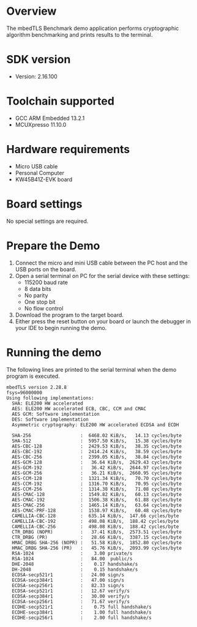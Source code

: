 Overview
========
The mbedTLS Benchmark demo application performs cryptographic algorithm benchmarking and prints results to the
terminal.


SDK version
===========
- Version: 2.16.100

Toolchain supported
===================
- GCC ARM Embedded  13.2.1
- MCUXpresso  11.10.0

Hardware requirements
=====================
- Micro USB cable
- Personal Computer
- KW45B41Z-EVK board

Board settings
==============
No special settings are required.

Prepare the Demo
================
1. Connect the micro and mini USB cable between the PC host and the USB ports on the board.
2. Open a serial terminal on PC for the serial device with these settings:
    - 115200 baud rate
    - 8 data bits
    - No parity
    - One stop bit
    - No flow control
3. Download the program to the target board.
4. Either press the reset button on your board or launch the debugger in your IDE to begin running
   the demo.

Running the demo
================
The following lines are printed to the serial terminal when the demo program is executed.
~~~~~~~~~~~~~~~~~~~~~~~~~~~~~~~~~~~~~~~~
mbedTLS version 2.28.8
fsys=96000000
Using following implementations:
  SHA: ELE200 HW accelerated
  AES: ELE200 HW accelerated ECB, CBC, CCM and CMAC
  AES GCM: Software implementation
  DES: Software implementation
  Asymmetric cryptography: ELE200 HW accelerated ECDSA and ECDH

  SHA-256                  :  6468.02 KiB/s,   14.13 cycles/byte
  SHA-512                  :  5957.50 KiB/s,   15.38 cycles/byte
  AES-CBC-128              :  2429.53 KiB/s,   38.35 cycles/byte
  AES-CBC-192              :  2414.24 KiB/s,   38.59 cycles/byte
  AES-CBC-256              :  2399.05 KiB/s,   38.84 cycles/byte
  AES-GCM-128              :   36.64 KiB/s,  2629.43 cycles/byte
  AES-GCM-192              :   36.42 KiB/s,  2644.97 cycles/byte
  AES-GCM-256              :   36.21 KiB/s,  2660.95 cycles/byte
  AES-CCM-128              :  1321.34 KiB/s,   70.70 cycles/byte
  AES-CCM-192              :  1316.70 KiB/s,   70.95 cycles/byte
  AES-CCM-256              :  1314.38 KiB/s,   71.08 cycles/byte
  AES-CMAC-128             :  1549.82 KiB/s,   60.13 cycles/byte
  AES-CMAC-192             :  1506.38 KiB/s,   61.88 cycles/byte
  AES-CMAC-256             :  1465.14 KiB/s,   63.64 cycles/byte
  AES-CMAC-PRF-128         :  1538.97 KiB/s,   60.48 cycles/byte
  CAMELLIA-CBC-128         :  635.14 KiB/s,  147.66 cycles/byte
  CAMELLIA-CBC-192         :  498.08 KiB/s,  188.42 cycles/byte
  CAMELLIA-CBC-256         :  498.08 KiB/s,  188.42 cycles/byte
  CTR_DRBG (NOPR)          :   37.41 KiB/s,  2573.51 cycles/byte
  CTR_DRBG (PR)            :   28.66 KiB/s,  3387.15 cycles/byte
  HMAC_DRBG SHA-256 (NOPR) :   51.58 KiB/s,  1852.80 cycles/byte
  HMAC_DRBG SHA-256 (PR)   :   45.76 KiB/s,  2093.99 cycles/byte
  RSA-1024                 :    3.00 private/s
  RSA-1024                 :   84.00  public/s
  DHE-2048                 :    0.17 handshake/s
  DH-2048                  :    0.15 handshake/s
  ECDSA-secp521r1          :   24.00 sign/s
  ECDSA-secp384r1          :   47.00 sign/s
  ECDSA-secp256r1          :   82.33 sign/s
  ECDSA-secp521r1          :   12.67 verify/s
  ECDSA-secp384r1          :   30.00 verify/s
  ECDSA-secp256r1          :   71.67 verify/s
  ECDHE-secp521r1          :    0.75 full handshake/s
  ECDHE-secp384r1          :    1.00 full handshake/s
  ECDHE-secp256r1          :    2.00 full handshake/s
~~~~~~~~~~~~~~~~~~~~~~~~~~~~~~~~~~~~~~~~

